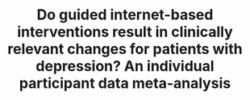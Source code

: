 --- 
abstract: '' 
authors: 
 - E Karyotaki
 -  admin
 -  L Donkin
 -  H Riper
 -  J Twisk
 -  S Burger
 -  A Rozental
 -  ...
doi: '10.1016/j.cpr.2018.06.007' 
featured: false 
publication: '*Clinical psychology review*, 30' 
publication_short: '' 
publishDate: '2018-01-01' 
title: 'Do guided internet-based interventions result in clinically relevant changes for patients with depression? An individual participant data meta-analysis' 
url_code: '' 
url_dataset: '' 
url_pdf: '' 
url_poster: '' 
url_project: '' 
url_slides: '' 
url_source: '' 
url_video: '' 
---